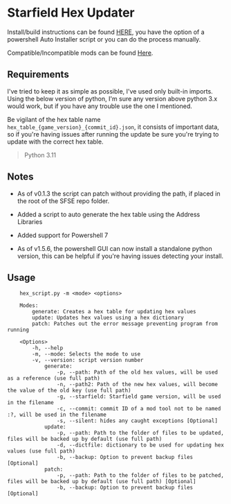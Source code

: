 # Starfield Hex Updater

Install/build instructions can be found [HERE](https://github.com/gazzamc/starfield_hex_updater/tree/main/docs), you have the option of a powershell Auto Installer script or you can do the process manually.

Compatible/Incompatible mods can be found [Here](https://github.com/gazzamc/starfield_hex_updater/blob/main/docs/compatibility/README.md).

## Requirements
I've tried to keep it as simple as possible, I've used only built-in imports. Using the below version of python, I'm sure any version above python 3.x would work, but if you have any trouble use the one I mentioned.

Be vigilant of the hex table name `hex_table_{game_version}_{commit_id}.json`, it consists of important data, so if you're having issues after running the update be sure you're trying to update with the correct hex table.

> Python 3.11 

## Notes
* As of v0.1.3 the script can patch without providing the path, if placed in the root of the SFSE repo folder.

* Added a script to auto generate the hex table using the Address Libraries

* Added support for Powershell 7

* As of v1.5.6, the powershell GUI can now install a standalone python version, this can be helpful if you're having issues detecting your install.

## Usage
        hex_script.py -m <mode> <options>

        Modes:
            generate: Creates a hex table for updating hex values
            update: Updates hex values using a hex dictionary
            patch: Patches out the error message preventing program from running

        <Options>
            -h, --help
            -m, --mode: Selects the mode to use
            -v, --version: script version number
                generate:
                    -p, --path: Path of the old hex values, will be used as a reference (use full path)
                    -n, --path2: Path of the new hex values, will become the value of the old key (use full path)
                    -g, --starfield: Starfield game version, will be used in the filename
                    -c, --commit: commit ID of a mod tool not to be named :?, will be used in the filename
                    -s, --silent: hides any caught exceptions [Optional]
                update:
                    -p, --path: Path to the folder of files to be updated, files will be backed up by default (use full path)
                    -d, --dictfile: dictionary to be used for updating hex values (use full path)
                    -b, --backup: Option to prevent backup files [Optional]
                patch:
                    -p, --path: Path to the folder of files to be patched, files will be backed up by default (use full path) [Optional]
                    -b, --backup: Option to prevent backup files [Optional]
